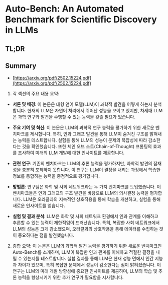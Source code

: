 # Auto-Bench: An Automated Benchmark for Scientific Discovery in LLMs
## TL;DR
## Summary
- [https://arxiv.org/pdf/2502.15224.pdf](https://arxiv.org/pdf/2502.15224.pdf)

1. 각 섹션의 주요 내용 요약:

- **서론 및 배경**:
  이 논문은 대형 언어 모델(LLM)이 과학적 발견을 어떻게 하는지 분석합니다. 현재의 LLM은 자연어 처리에서 뛰어난 성능을 보이고 있지만, 차세대 LLM은 과학 연구와 발견을 수행할 수 있는 능력을 갖출 필요가 있습니다.

- **주요 기여 및 혁신**:
  이 논문은 LLM의 과학적 연구 능력을 평가하기 위한 새로운 벤치마크를 제시합니다. 특히, 인과 그래프 발견을 통해 LLM이 숨겨진 구조를 밝혀내는 능력을 테스트합니다. 실험을 통해 LLM의 성능이 문제의 복잡성에 따라 감소한다는 것을 확인했습니다. 또한 체인 오브 소트(Chain-of-Thought) 프롬팅의 효과를 조사하여 미래의 LLM 개발에 대한 인사이트를 제공합니다.

- **관련 연구**:
  기존의 벤치마크는 LLM의 추론 능력을 평가하지만, 과학적 발견의 잠재성을 충분히 포착하지 못합니다. 이 연구는 LLM이 결정을 내리는 과정에서 학습한 정보를 통합하는 능력을 중점적으로 평가합니다.

- **방법론**:
  연구팀은 화학 및 사회 네트워크라는 두 가지 벤치마크를 도입했습니다. 이 벤치마크들은 인과 그래프의 구조 발견을 바탕으로 LLM의 의사결정 능력을 평가합니다. LLM은 오라클과의 지속적인 상호작용을 통해 학습을 개선하고, 실험을 통해 새로운 인사이트를 얻습니다.

- **실험 및 결과 분석**:
  LLM은 화학 및 사회 네트워크 환경에서 인과 관계를 이해하고 추론할 수 있는 능력이 제한적임이 드러났습니다. 특히, 복잡한 사회 네트워크에서 LLM의 성능은 크게 감소했으며, 오라클과의 상호작용을 통해 데이터를 수집하는 것이 중요하다는 점을 발견했습니다.

2. 종합 요약:
이 논문은 LLM의 과학적 발견 능력을 평가하기 위한 새로운 벤치마크인 Auto-Bench를 소개하며, LLM이 복잡한 인과 관계를 이해하고 적절한 결정을 내릴 수 있는지를 테스트합니다. 실험 결과를 통해 LLM은 현재 성능 면에서 인간 지능과 차이가 있으며, 특히 복잡한 문제에서 성능이 감소한다는 점이 밝혀졌습니다. 이 연구는 LLM의 미래 개발 방향성에 중요한 인사이트를 제공하며, LLM의 학습 및 추론 능력을 향상시키기 위한 추가 연구가 필요함을 시사합니다.